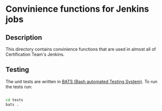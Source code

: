 # Convinience functions for Jenkins jobs

## Description

This directory contains convinience functions that are used in almost all of Certification Team's Jenkins.

## Testing

The unit tests are written in [BATS (Bash automated Testing System)](https://github.com/bats-core/bats-core). To run the tests run:

```bash

cd tests
bats .
```
